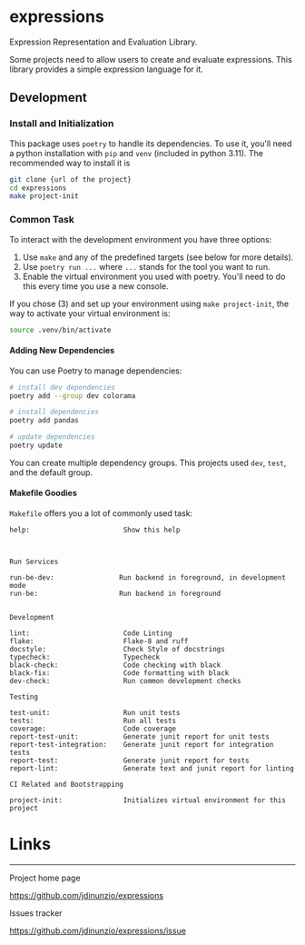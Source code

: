# expressions

Expression Representation and Evaluation Library.

Some projects need to allow users to create and evaluate expressions. This library provides a simple
expression language for it.

## Development

### Install and Initialization

This package uses `poetry` to handle its dependencies. To use it, you'll need a python installation
with `pip` and `venv` (included in python 3.11). The recommended way to install it is

```bash
git clone {url of the project}
cd expressions
make project-init
```

### Common Task

To interact with the development environment you have three options:

1. Use `make` and any of the predefined targets (see below for more details).
2. Use `poetry run ...` where `...` stands for the tool you want to run.
3. Enable the virtual environment you used with poetry. You'll need to do this every time you
   use a new console.

If you chose (3) and set up your environment using `make project-init`, the way to activate your
virtual environment is:

```bash
source .venv/bin/activate
```

#### Adding New Dependencies

You can use Poetry to manage dependencies:

```bash
# install dev dependencies
poetry add --group dev colorama

# install dependencies
poetry add pandas

# update dependencies
poetry update
```

You can create multiple dependency groups. This projects used `dev`, `test`, and the default group.

#### Makefile Goodies

`Makefile` offers you a lot of commonly used task:

    help:                       Show this help


   
    Run Services

    run-be-dev:                Run backend in foreground, in development mode
    run-be:                    Run backend in foreground


    Development

    lint:                       Code Linting
    flake:                      Flake-8 and ruff
    docstyle:                   Check Style of docstrings
    typecheck:                  Typecheck
    black-check:                Code checking with black
    black-fix:                  Code formatting with black
    dev-check:                  Run common development checks

    Testing

    test-unit:                  Run unit tests
    tests:                      Run all tests
    coverage:                   Code coverage
    report-test-unit:           Generate junit report for unit tests
    report-test-integration:    Generate junit report for integration tests
    report-test:                Generate junit report for tests
    report-lint:                Generate text and junit report for linting

    CI Related and Bootstrapping

    project-init:               Initializes virtual environment for this project


# Links
-----

Project home page

  https://github.com/jdinunzio/expressions

Issues tracker

  https://github.com/jdinunzio/expressions/issue
